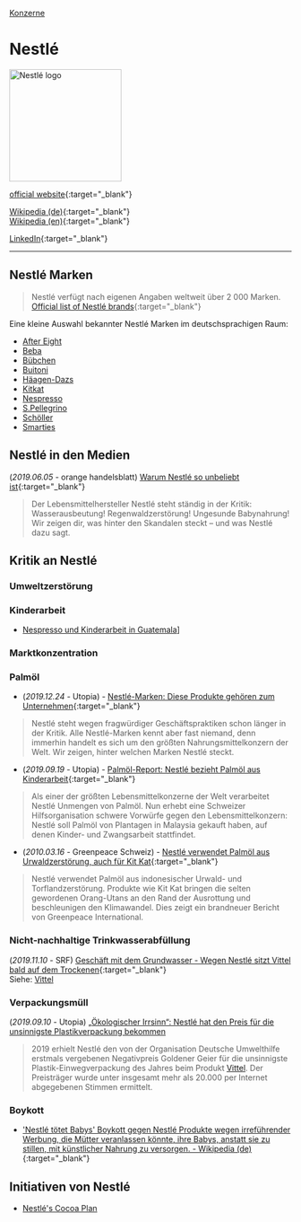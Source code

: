 [Konzerne](../konzerne.html)   

# Nestlé

<img src="https://upload.wikimedia.org/wikipedia/en/d/d8/Nestl%C3%A9.svg" height="200" alt="Nestlé logo">   

[official website](http://www.nestle.com/){:target="_blank"}   

[Wikipedia (de)](https://de.wikipedia.org/wiki/Nestl%C3%A9){:target="_blank"}   
[Wikipedia (en)](https://en.wikipedia.org/wiki/Nestl%C3%A9){:target="_blank"}   

[LinkedIn](https://de.linkedin.com/company/nestle-s-a-){:target="_blank"}   

---

## Nestlé Marken
> Nestlé verfügt nach eigenen Angaben weltweit über 2 000 Marken.   
[Official list of Nestlé brands](https://www.nestle.com/brands/brandssearchlist){:target="_blank"}   

Eine kleine Auswahl bekannter Nestlé Marken im deutschsprachigen Raum:   
* [After Eight](../marken/after-eight.html)
* [Beba](../marken/beba.html)
* [Bübchen](../marken/buebchen.html)
* [Buitoni](../marken/buitoni.html)
* [Häagen-Dazs](../marken/haeagen-dazs.html)
* [Kitkat](../marken/kitkat.html)
* [Nespresso](../marken/nespresso.html)
* [S.Pellegrino](../marken/san-pellegrino.html)
* [Schöller](../marken/schoeller.html)
* [Smarties](../marken/smarties.html)

## Nestlé in den Medien
(_2019.06.05_ - orange handelsblatt) [Warum Nestlé so unbeliebt ist](https://orange.handelsblatt.com/artikel/40262){:target="_blank"}   
> Der Lebensmittelhersteller Nestlé steht ständig in der Kritik: Wasserausbeutung! Regenwaldzerstörung! Ungesunde Babynahrung! Wir zeigen dir, was hinter den Skandalen steckt – und was Nestlé dazu sagt.   

## Kritik an Nestlé

### <a name="umweltzerstoerung">Umweltzerstörung</a>
### <a name="kinderarbeit">Kinderarbeit</a>
* [Nespresso und Kinderarbeit in Guatemala](../thema/kinderarbeit#nespresso)]
### <a name="marktkonzentration">Marktkonzentration</a>
### <a name="palmoelanbau">Palmöl</a>
* (_2019.12.24_ - Utopia) - [Nestlé-Marken: Diese Produkte gehören zum Unternehmen](https://utopia.de/ratgeber/nestle-marken-diese-produkte-gehoeren-zum-unternehmen/){:target="_blank"}   
> Nestlé steht wegen fragwürdiger Geschäftspraktiken schon länger in der Kritik. Alle Nestlé-Marken kennt aber fast niemand, denn immerhin handelt es sich um den größten Nahrungsmittelkonzern der Welt. Wir zeigen, hinter welchen Marken Nestlé steckt.   

* (_2019.09.19_ - Utopia) - [Palmöl-Report: Nestlé bezieht Palmöl aus Kinderarbeit](https://utopia.de/ratgeber/solidar-suisse-nestle-bezieht-palmoel-aus-kinderarbeit/){:target="_blank"}   
> Als einer der größten Lebensmittelkonzerne der Welt verarbeitet Nestlé Unmengen von Palmöl. Nun erhebt eine Schweizer Hilfsorganisation schwere Vorwürfe gegen den Lebensmittelkonzern: Nestlé soll Palmöl von Plantagen in Malaysia gekauft haben, auf denen Kinder- und Zwangsarbeit stattfindet.   

* (_2010.03.16_ - Greenpeace Schweiz) - [Nestlé verwendet Palmöl aus Urwaldzerstörung, auch für Kit Kat](https://www.greenpeace.ch/de/story/16047/nestle-verwendet-palmoel-aus-urwaldzerstoerung-auch-fuer-kit-kat/){:target="_blank"}   
> Nestlé verwendet Palmöl aus indonesischer Urwald- und Torflandzerstörung. Produkte wie Kit Kat bringen die selten gewordenen Orang-Utans an den Rand der Ausrottung und beschleunigen den Klimawandel. Dies zeigt ein brandneuer Bericht von Greenpeace International.   

### <a name="trinkwasserabfuellung">Nicht-nachhaltige Trinkwasserabfüllung</a>
(_2019.11.10_ - SRF) [Geschäft mit dem Grundwasser - Wegen Nestlé sitzt Vittel bald auf dem Trockenen](https://www.srf.ch/news/international/geschaeft-mit-dem-grundwasser-wegen-nestle-sitzt-vittel-bald-auf-dem-trockenen){:target="_blank"}   
Siehe: [Vittel](../marken/vittel.html)   


### <a name="verpackungsmuell">Verpackungsmüll</a>
(_2019.09.10_ - Utopia) [„Ökologischer Irrsinn“: Nestlé hat den Preis für die unsinnigste Plastikverpackung bekommen](https://utopia.de/goldener-geier-2019-unsinnigste-plastikverpackung-149481/)
> 2019 erhielt Nestlé den von der Organisation Deutsche Umwelthilfe erstmals vergebenen Negativpreis Goldener Geier für die unsinnigste Plastik-Einwegverpackung des Jahres beim Produkt [Vittel](../marken/vittel.html). Der Preisträger wurde unter insgesamt mehr als 20.000 per Internet abgegebenen Stimmen ermittelt.   


### <a name="boykott">Boykott</a>
* ['Nestlé tötet Babys' Boykott gegen Nestlé Produkte wegen irreführender Werbung, die Mütter veranlassen könnte, ihre Babys, anstatt sie zu stillen, mit künstlicher Nahrung zu versorgen. - Wikipedia (de)](https://de.wikipedia.org/wiki/Nestl%C3%A9_t%C3%B6tet_Babys){:target="_blank"}

## Initiativen von Nestlé

* [Nestlé's Cocoa Plan](../initiativen/nestles_cocoa_plan.html)
